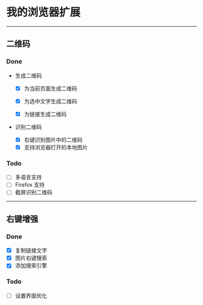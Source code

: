 # 我的浏览器扩展

---

## 二维码

### Done

- 生成二维码

  - [x] 为当前页面生成二维码
  - [x] 为选中文字生成二维码
  - [x] 为链接生成二维码


- 识别二维码

  - [x] 右键识别图片中的二维码
  - [x] 支持浏览器打开的本地图片

### Todo

- [ ] 多语言支持
- [ ] Firefox 支持
- [ ] 截屏识别二维码

---

## 右键增强

### Done

- [x] 复制链接文字
- [x] 图片右键搜索
- [x] 添加搜索引擎

### Todo

- [ ] 设置界面优化
